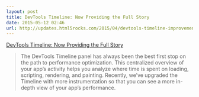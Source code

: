 ```yaml
---
layout: post
title: DevTools Timeline: Now Providing the Full Story
date: 2015-05-12 02:46
url: http://updates.html5rocks.com/2015/04/devtools-timeline-improvements
---
```


[DevTools Timeline: Now Providing the Full Story](http://updates.html5rocks.com/2015/04/devtools-timeline-improvements)

> The DevTools Timeline panel has always been the best first stop on the path to performance optimization. This centralized overview of your app’s activity helps you analyze where time is spent on loading, scripting, rendering, and painting. Recently, we’ve upgraded the Timeline with more instrumentation so that you can see a more in-depth view of your app’s performance.
> 
> 

